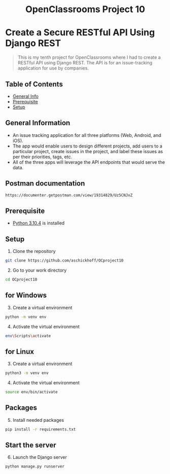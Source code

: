 <h1 align="center">OpenClassrooms Project 10</h1>

# Create a Secure RESTful API Using Django REST
> This is my tenth project for OpenClassrooms where I had to create a RESTful API using Django REST. The API is for an issue-tracking application for use by companies.


## Table of Contents
* [General Info](#general-information)
* [Prerequisite](#prerequisite)
* [Setup](#setup)


## General Information
- An issue tracking application for all three platforms (Web, Android, and iOS).
- The app would enable users to design different projects, add users to a particular project, create issues in the project, and label these issues as per their priorities, tags, etc.
- All of the three apps will leverage the API endpoints that would serve the data.

## Postman documentation
```Bash
https://documenter.getpostman.com/view/19314829/Uz5CNJxZ
```

## Prerequisite
- [Python 3.10.4](https://www.python.org/ "Python") is installed

## Setup
1. Clone the repository

```Bash
git clone https://github.com/aschickhoff/OCproject10
```

2. Go to your work directory
```Bash
cd OCproject10
```

## for Windows
3. Create a virtual environment
```Bash
python -m venv env
```

4. Activate the virtual environment
```Bash
env\Scripts\activate
```

## for Linux
3. Create a virtual environment
```Bash
python3 -m venv env
```

4. Activate the virtual environment
```Bash
source env/bin/activate 
```

## Packages
5. Install needed packages

```Bash
pip install -r requirements.txt
```

## Start the server

6. Launch the Django server
```Bash
python manage.py runserver
```
